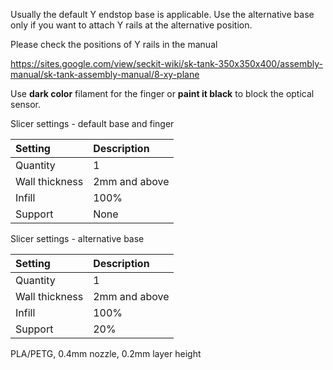Usually the default Y endstop base is applicable. Use the alternative base only if you want to attach Y rails at the alternative position.

Please check the positions of Y rails in the manual

https://sites.google.com/view/seckit-wiki/sk-tank-350x350x400/assembly-manual/sk-tank-assembly-manual/8-xy-plane

Use **dark color** filament for the finger or **paint it black** to block the optical sensor.


Slicer settings - default base and finger

|Setting        |Description               |
|:--------------|:-------------------------|
|Quantity       |1                         |
|Wall thickness |2mm and above             |
|Infill         |100%                      |
|Support        |None                      |


Slicer settings - alternative base

|Setting        |Description               |
|:--------------|:-------------------------|
|Quantity       |1                         |
|Wall thickness |2mm and above             |
|Infill         |100%                      |
|Support        |20%                       |


PLA/PETG, 0.4mm nozzle, 0.2mm layer height
